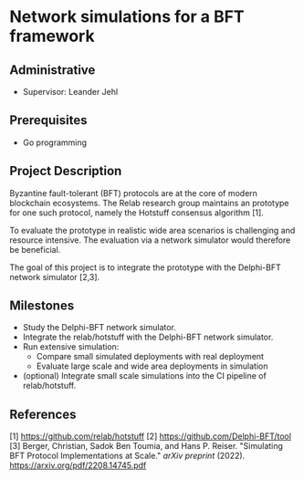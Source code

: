 # Network simulations for a BFT framework

## Administrative

- Supervisor: Leander Jehl

## Prerequisites

- Go programming

## Project Description

Byzantine fault-tolerant (BFT) protocols are at the core of modern blockchain ecosystems.
The Relab research group maintains an prototype for one such protocol, namely the Hotstuff consensus algorithm [1]. 

To evaluate the prototype in realistic wide area scenarios is challenging and resource intensive.
The evaluation via a network simulator would therefore be beneficial.

The goal of this project is to integrate the prototype with the Delphi-BFT network simulator [2,3].

## Milestones

* Study the Delphi-BFT network simulator.
* Integrate the relab/hotstuff with the Delphi-BFT network simulator.
* Run extensive simulation:
  * Compare small simulated deployments with real deployment
  * Evaluate large scale and wide area deployments in simulation
* (optional) Integrate small scale simulations into the CI pipeline of relab/hotstuff.

## References

[1] https://github.com/relab/hotstuff
[2] https://github.com/Delphi-BFT/tool
[3] Berger, Christian, Sadok Ben Toumia, and Hans P. Reiser. "Simulating BFT Protocol Implementations at Scale." *arXiv preprint* (2022). https://arxiv.org/pdf/2208.14745.pdf
